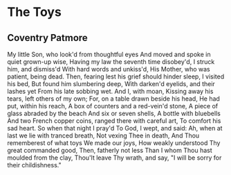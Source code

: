 # The Toys
## Coventry Patmore
My little Son, who look'd from thoughtful eyes
And moved and spoke in quiet grown-up wise,
Having my law the seventh time disobey'd,
I struck him, and dismiss'd
With hard words and unkiss'd,
His Mother, who was patient, being dead.
Then, fearing lest his grief should hinder sleep,
I visited his bed,
But found him slumbering deep,
With darken'd eyelids, and their lashes yet
From his late sobbing wet.
And I, with moan,
Kissing away his tears, left others of my own;
For, on a table drawn beside his head,
He had put, within his reach,
A box of counters and a red-vein'd stone,
A piece of glass abraded by the beach
And six or seven shells,
A bottle with bluebells
And two French copper coins, ranged there with careful art,
To comfort his sad heart.
So when that night I pray'd
To God, I wept, and said:
Ah, when at last we lie with tranced breath,
Not vexing Thee in death,
And Thou rememberest of what toys
We made our joys,
How weakly understood
Thy great commanded good,
Then, fatherly not less
Than I whom Thou hast moulded from the clay,
Thou'lt leave Thy wrath, and say,
"I will be sorry for their childishness."